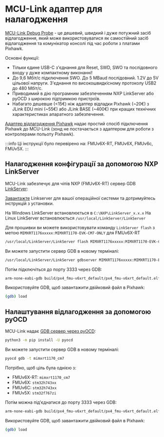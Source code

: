 # MCU-Link адаптер для налагодження

[MCU-Link Debug Probe](https://www.nxp.com/design/design-center/software/development-software/mcuxpresso-software-and-tools-/mcu-link-debug-probe:MCU-LINK) - це дешевий, швидкий і дуже потужний засіб відлагодження, який може використовуватися як самостійний засіб відлагодження та комунікатор консолі під час роботи з платами Pixhawk.

Основні функції:

- Тільки єдине USB-C з'єднання для Reset, SWD, SWO та послідовного входу у дуже компактному виконанні!
- До 9,6 Мбіт/с підключення SWO.
  До 5 MBaud послідовний. 1.2V до 5V цільової напруги.
  З'єднання по високошвидкісному протоколу USB2 до 480 Мбіт/c.
- Приводимий в дію програмним забезпеченням NXP LinkServer або pyOCD з широкою підтримкою пристроїв.
- Набагато дешевше (<15€) ніж адаптер відладки Pixhawk (~20€) з JLink EDU mini (~55€) або JLink BASE (~400€) при кращих технічних характеристиках апаратного забезпечення.

[Адаптер відлагодження Pixhawk](https://holybro.com/products/pixhawk-debug-adapter) надає простий спосіб підключення Pixhawk до MCU-Link (зонд не постачається з адаптером для роботи з контролерами польоту Pixhawk).

:::info
Ці інструкції було перевірено на: FMUv6X-RT, FMUv6X, FMUv6c, FMUv5X.
:::

## Налагодження конфігурації за допомогою NXP LinkServer

MCU-Link забезпечує для чіпів NXP (FMUv6X-RT) сервер GDB [LinkServer](https://www.nxp.com/design/design-center/software/development-software/mcuxpresso-software-and-tools-/linkserver-for-microcontrollers:LINKERSERVER):

[Завантажте](https://www.nxp.com/design/design-center/software/development-software/mcuxpresso-software-and-tools-/linkserver-for-microcontrollers:LINKERSERVER#downloads) Linkserver для вашої операційної системи та дотримуйтесь інструкцій з установки.

На Windows LinkServer встановлюється в `C:\NXP\LinkServer_x.x.x`
На Linux LinkServer встановлюється `/usr/local/LinkServer/LinkServer`

Для прошивки ви можете використовувати команду `LinkServer flash` з метою `MIMXRT1176xxxxx:MIMXRT1170-EVK-CM7-ONLY` для FMUv6X-RT

```sh
/usr/local/LinkServer/LinkServer flash MIMXRT1176xxxxx:MIMXRT1170-EVK-CM7-ONLY load build/px4_fmu-v6xrt_default/px4_fmu-v6xrt_default.elf
```

Ви можете запустити сервер GDB в новому терміналі:

```sh
/usr/local/LinkServer/LinkServer gdbserver MIMXRT1176xxxxx:MIMXRT1170-EVK-CM7-ONLY
```

Потім підключіться до порту 3333 через GDB:

```sh
arm-none-eabi-gdb build/px4_fmu-v6xrt_default/px4_fmu-v6xrt_default.elf -ex "target extended-remote :3333"
```

Використовуйте GDB, щоб завантажити двійковий файл в Pixhawk:

```sh
(gdb) load
```

## Налаштування відлагодження за допомогою pyOCD

MCU-Link надає [GDB сервер через pyOCD](https://pyocd.io/):

```sh
python3 -m pip install -U pyocd
```

Ви можете запустити сервер GDB в новому терміналі:

```sh
pyocd gdb -t mimxrt1170_cm7
```

Потрібно, щоб ціль була однією з:

- FMUv6X-RT: `mimxrt1170_cm7`
- FMUv6X: `stm32h743xx`
- FMUv6C: `stm32h743xx`
- FMUv5X: `stm32f767zi`

Потім можна під'єднатися до порту 3333 через GDB:

```sh
arm-none-eabi-gdb build/px4_fmu-v6xrt_default/px4_fmu-v6xrt_default.elf -ex "target extended-remote :3333"
```

Використовуйте GDB, щоб завантажити двійковий файл в Pixhawk:

```sh
(gdb) load
```
